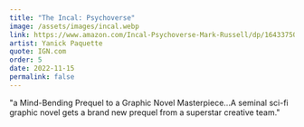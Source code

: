 ```yaml
---
title: "The Incal: Psychoverse"
image: /assets/images/incal.webp
link: https://www.amazon.com/Incal-Psychoverse-Mark-Russell/dp/1643375040
artist: Yanick Paquette
quote: IGN.com
order: 5
date: 2022-11-15
permalink: false
---
```

"a Mind-Bending Prequel to a Graphic Novel Masterpiece...A
seminal sci-fi graphic novel gets a brand new prequel from
a superstar creative team."